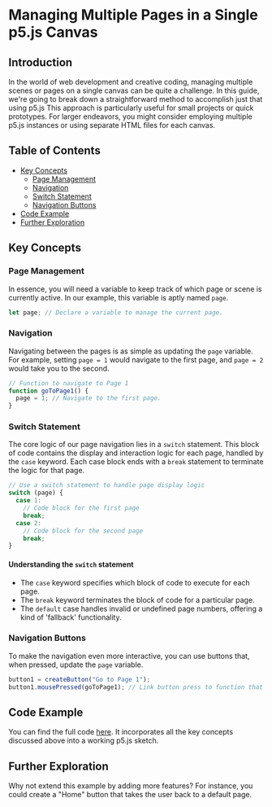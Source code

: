 # Managing Multiple Pages in a Single p5.js Canvas

## Introduction

In the world of web development and creative coding, managing multiple scenes or pages on a single canvas can be quite a challenge. In this guide, we're going to break down a straightforward method to accomplish just that using p5.js This approach is particularly useful for small projects or quick prototypes. For larger endeavors, you might consider employing multiple p5.js instances or using separate HTML files for each canvas.

## Table of Contents
- [Key Concepts](#key-concepts)
  - [Page Management](#page-management)
  - [Navigation](#navigation)
  - [Switch Statement](#switch-statement)
  - [Navigation Buttons](#navigation-buttons)
- [Code Example](#code-example)
- [Further Exploration](#further-exploration)

## Key Concepts

### Page Management
In essence, you will need a variable to keep track of which page or scene is currently active. In our example, this variable is aptly named `page`.

```javascript
let page; // Declare a variable to manage the current page.
```

### Navigation
Navigating between the pages is as simple as updating the `page` variable. For example, setting `page = 1` would navigate to the first page, and `page = 2` would take you to the second.

```javascript
// Function to navigate to Page 1
function goToPage1() {
  page = 1; // Navigate to the first page.
}
```

### Switch Statement
The core logic of our page navigation lies in a `switch` statement. This block of code contains the display and interaction logic for each page, handled by the `case` keyword. Each case block ends with a `break` statement to terminate the logic for that page.

```javascript
// Use a switch statement to handle page display logic
switch (page) {
  case 1:
    // Code block for the first page
    break;
  case 2:
    // Code block for the second page
    break;
}
```

#### Understanding the `switch` statement
- The `case` keyword specifies which block of code to execute for each page.
- The `break` keyword terminates the block of code for a particular page.
- The `default` case handles invalid or undefined page numbers, offering a kind of 'fallback' functionality.

### Navigation Buttons
To make the navigation even more interactive, you can use buttons that, when pressed, update the `page` variable. 

```javascript
button1 = createButton("Go to Page 1"); 
button1.mousePressed(goToPage1); // Link button press to function that sets `page` to 1
```

## Code Example
You can find the full code [here](https://github.com/creativetechnologylab/multi-page-p5/blob/main/multi-page.js). It incorporates all the key concepts discussed above into a working p5.js sketch.


## Further Exploration
Why not extend this example by adding more features? For instance, you could create a "Home" button that takes the user back to a default page. 
